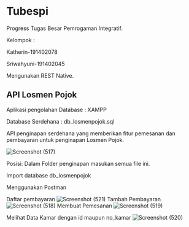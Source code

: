 # Tubespi
Progress Tugas Besar Pemrogaman Integratif.

Kelompok :

Katherin-191402078

Sriwahyuni-191402045

Mengunakan REST Native.

## API Losmen Pojok
Aplikasi pengolahan Database : XAMPP

Database Serdehana : db_losmenpojok.sql

API penginapan serdehana yang memberikan fitur pemesanan dan pembayaran untuk penginapan Losmen Pojok.

![Screenshot (517)](https://user-images.githubusercontent.com/89694001/173217860-b561e47f-dc14-4206-9b34-905bbe233bb3.png)

Posisi:
Dalam Folder penginapan masukan semua file ini.

Import database db_losmenpojok

Menggunakan Postman

Daftar pembayaran
![Screenshot (521)](https://user-images.githubusercontent.com/89694001/173217942-c3b6bb4d-7e4d-42b4-aadc-98c4f0bb4ad0.png)
Tambah Pembayaran
![Screenshot (518)](https://user-images.githubusercontent.com/89694001/173217950-fca5caa6-eb66-45c6-99a8-f791be7add67.png)
Membuat Pemesanan
![Screenshot (519)](https://user-images.githubusercontent.com/89694001/173217955-e37cb7e1-001d-472b-b07d-127442471b61.png)

Melihat Data Kamar dengan id maupun no_kamar
![Screenshot (520)](https://user-images.githubusercontent.com/89694001/173217959-177a4fab-58a9-447d-99cb-554b350d5bb4.png)

